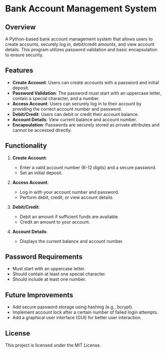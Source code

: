 # Bank Account Management System

## Overview
A Python-based bank account management system that allows users to create accounts, securely log in, debit/credit amounts, and view account details. This program utilizes password validation and basic encapsulation to ensure security.

## Features
- **Create Account**: Users can create accounts with a password and initial deposit.
- **Password Validation**: The password must start with an uppercase letter, contain a special character, and a number.
- **Access Account**: Users can securely log in to their account by providing the correct account number and password.
- **Debit/Credit**: Users can debit or credit their account balance.
- **Account Details**: View current balance and account number.
- **Encapsulation**: Passwords are securely stored as private attributes and cannot be accessed directly.

## Functionality
1. **Create Account**: 
   - Enter a valid account number (6-12 digits) and a secure password.
   - Set an initial deposit.
   
2. **Access Account**:
   - Log in with your account number and password.
   - Perform debit, credit, or view account details.

3. **Debit/Credit**:
   - Debit an amount if sufficient funds are available.
   - Credit an amount to your account.

4. **Account Details**:
   - Displays the current balance and account number.

## Password Requirements
- Must start with an uppercase letter.
- Should contain at least one special character.
- Should include at least one number.

## Future Improvements
- Add secure password storage using hashing (e.g., bcrypt).
- Implement account lock after a certain number of failed login attempts.
- Add a graphical user interface (GUI) for better user interaction.

## License
This project is licensed under the MIT License.


